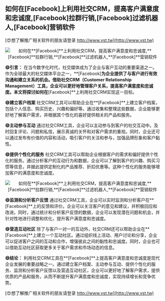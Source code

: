## **如何在**[Facebook]**上利用社交CRM，提高客户满意度和忠诚度,**[Facebook]**拉群行销,**[Facebook]**过滤机器人,**[Facebook]**营销软件**

[😍想了解推广相关软件的朋友请登录 http://www.vst.tw](http://www.vst.tw)

 <center><img src="https://vst.tw/MP4/tuiguang/png/5.png" alt="如何在**[Facebook]**上利用社交CRM，提高客户满意度和忠诚度,**[Facebook]**拉群行销,**[Facebook]**过滤机器人,**[Facebook]**营销软件"></center>

**😄引言：**
在当今数字化时代，社交媒体成为了企业与客户互动的重要渠道之一。作为全球最大的社交媒体平台之一，**[Facebook]**为企业提供了与客户进行有效沟通和建立关系的机会。借助社交CRM（Customer Relationship Management）工具，企业可以更好地管理客户关系，提高客户满意度和忠诚度。本文将探讨如何在**[Facebook]**上利用社交CRM实现这一目标。

**😄建立客户档案**
社交CRM工具可以帮助企业在**[Facebook]**上建立客户档案，包括个人信息、购买历史、兴趣和偏好等。通过收集和整理这些数据，企业能够更好地了解客户需求，并根据其个性化的喜好提供相关的产品和服务。

**😄主动参与互动**
通过社交CRM工具，企业可以主动参与到客户的社交互动中。及时回复评论、问题和私信，展示真诚的关怀和对客户需求的重视。同时，企业还可以通过发布有价值的内容和活动，吸引客户的关注和参与，加强品牌形象和客户黏性。

**😄提供个性化的服务**
社交CRM工具可以帮助企业根据客户的需求和偏好提供个性化的服务。通过分析客户的互动行为和数据，企业可以了解到客户的兴趣、购买习惯等信息，并据此提供定制化的产品推荐、折扣优惠等。这种个性化的服务能够增加客户的满意度和忠诚度。

 <center><img src="https://vst.tw/MP4/tuiguang/png/7.png" alt="如何在**[Facebook]**上利用社交CRM，提高客户满意度和忠诚度,**[Facebook]**拉群行销,**[Facebook]**过滤机器人,**[Facebook]**营销软件"></center>

**😄监测和分析客户反馈**
通过社交CRM工具，企业可以实时监测和分析客户在**[Facebook]**上的反馈和评价。企业可以关注客户的意见和建议，并积极回应和改进。同时，通过统计和分析客户反馈的数据，企业可以发现潜在问题和机会，并针对性地进行调整和优化，提升客户满意度和忠诚度。

**😄营造互动社区**
除了与客户一对一的互动外，社交CRM还可以帮助企业在**[Facebook]**上建立一个互动社区。通过组织线上活动、用户讨论和分享，企业可以促进客户之间的互动和合作，增强彼此之间的黏性和忠诚度。同时，企业也可以借助互动社区获取更多关于客户需求和市场动态的信息。

**😄结论：**
利用社交CRM工具在**[Facebook]**上提高客户满意度和忠诚度是现代企业发展的重要战略之一。通过建立客户档案、主动参与互动、提供个性化的服务、监测和分析客户反馈以及营造互动社区，企业可以更好地了解客户需求，提供优质的产品和服务，从而不断提升客户满意度和忠诚度，实现持续增长和竞争优势。

[😍想了解推广相关软件的朋友请登录 http://www.vst.tw](http://www.vst.tw)



